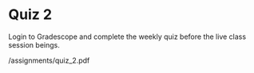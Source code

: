 <!--meta exposure: initial -->
<!--meta assessmentFormat: MultipleChoice, TrueFalse, ShortAnswer -->
<!--meta submissionVia: GradeScope -->
<!--meta instructionType: specific -->
<!--meta submissionFormatFlexibility: no -->
<!--meta submissionTopicFlexibility: no -->
<!--meta rubricAvailable: no -->
<!--meta rubricShared: no -->
<!--meta groupWork: no -->
<!--meta automatedGrading: 100 -->
<!--meta studentInstructionsLink: /assignments/quiz_2.pdf -->
<!--meta topics: web-design, css-text-properties, colors, fonts -->

# Quiz 2

Login to Gradescope and complete the weekly quiz before the live class session beings.

/assignments/quiz_2.pdf
